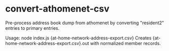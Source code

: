 # convert-athomenet-csv
Pre-process address book dump from athomenet by converting "resident2" entries to primary entries.

Usage: node index.js {at-home-network-address-export.csv}
Creates {at-home-network-address-export.csv}.out with normalized member records.